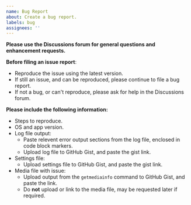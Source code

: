 ```yaml
---
name: Bug Report
about: Create a bug report.
labels: bug
assignees: ''
---
```


**Please use the Discussions forum for general questions and enhancement requests.**

**Before filing an issue report**:
  - Reproduce the issue using the latest version.
  - If still an issue, and can be reproduced, please continue to file a bug report.
  - If not a bug, or can't reproduce, please ask for help in the Discussions forum.

**Please include the following information:**
- Steps to reproduce.
- OS and app version.
- Log file output:
  - Paste relevent error output sections from the log file, enclosed in code block markers.
  - Upload log file to GitHub Gist, and paste the gist link.
- Settings file:
  - Upload settings file to GitHub Gist, and paste the gist link.
- Media file with issue:
  - Upload output from the `getmediainfo` command to GitHub Gist, and paste the link.
  - Do **not** upload or link to the media file, may be requested later if required.
